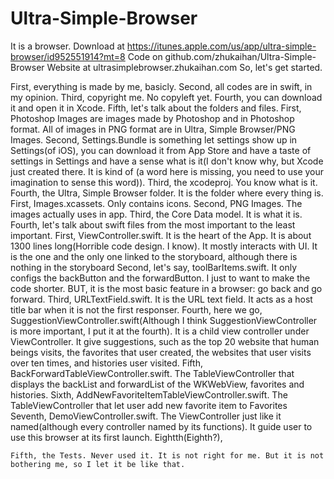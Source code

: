 # Ultra-Simple-Browser
It is a browser.
Download at https://itunes.apple.com/us/app/ultra-simple-browser/id952551914?mt=8
Code on github.com/zhukaihan/Ultra-Simple-Browser
Website at ultrasimplebrowser.zhukaihan.com
So, let's get started.

First, everything is made by me, basicly. 
Second, all codes are in swift, in my opinion. 
Third, copyright me. No copyleft yet. 
Fourth, you can download it and open it in Xcode. 
Fifth, let's talk about the folders and files. 
    First, Photoshop Images are images made by Photoshop and in Photoshop format. All of images in PNG format are in Ultra, Simple Browser/PNG Images. 
    Second, Settings.Bundle is something let settings show up in Settings(of iOS), you can download it from App Store and have a taste of settings in Settings and have a sense what is it(I don't know why, but Xcode just created there. It is kind of (a word here is missing, you need to use your imagination to sense this word)).
    Third, the xcodeproj. You know what is it.
    Fourth, the Ultra, Simple Browser folder. It is the folder where every thing is. 
        First, Images.xcassets. Only contains icons. 
        Second, PNG Images. The images actually uses in app. 
        Third, the Core Data model. It is what it is. 
        Fourth, let's talk about swift files from the most important to the least important. 
            First, ViewController.swift. It is the heart of the App. It is about 1300 lines long(Horrible code design. I know). It mostly interacts with UI. It is the one and the only one linked to the storyboard, although there is nothing in the storyboard
            Second, let's say, toolBarItems.swift. It only configs the backButton and the forwardButton. I just to want to make the code shorter. BUT, it is the most basic feature in a browser: go back and go forward. 
            Third, URLTextField.swift. It is the URL text field. It acts as a host title bar when it is not the first responser. 
            Fourth, here we go, SuggestionViewController.swift(Although I think SuggestionViewController is more important, I put it at the fourth). It is a child view controller under ViewController. It give suggestions, such as the top 20 website that human beings visits, the favorites that user created, the websites that user visits over ten times, and histories user visited. 
            Fifth, BackForwardTableViewController.swift. The TableViewController that displays the backList and forwardList of the WKWebView, favorites and histories. 
            Sixth, AddNewFavoriteItemTableViewController.swift. The TableViewController that let user add new favorite item to Favorites
            Seventh, DemoViewController.swift. The ViewController just like it named(although every controller named by its functions). It guide user to use this browser at its first launch. 
            Eightth(Eighth?), 

    Fifth, the Tests. Never used it. It is not right for me. But it is not bothering me, so I let it be like that.
    
